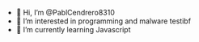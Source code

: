 - 👋 Hi, I’m @PablCendrero8310
- 👀 I’m interested in programming and malware testibf
- 🌱 I’m currently learning Javascript


<!---
PablCendrero8310/PablCendrero8310 is a ✨ special ✨ repository because its `README.md` (this file) appears on your GitHub profile.
You can click the Preview link to take a look at your changes.
--->
